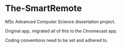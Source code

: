 # The-SmartRemote

MSc Advanced Computer Science dissertation project.

Original app, migrated all of this to the Chromecast app.

Coding conventions need to be set and adhered to.
